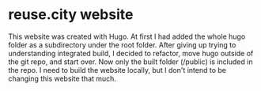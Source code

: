 # reuse.city website

This website was created with Hugo. At first I had added the whole hugo folder as a subdirectory under the root folder. After giving up trying to understanding integrated build, I decided to refactor, move hugo outside of the git repo, and start over. Now only the built folder (/public) is included in the repo. I need to build the website locally, but I don't intend to be changing this website that much.
